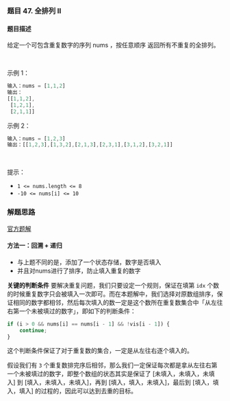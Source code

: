 ### 题目 47. 全排列 II
#### 题目描述
给定一个可包含重复数字的序列 nums ，按任意顺序 返回所有不重复的全排列。

 

示例 1：

```js
输入：nums = [1,1,2]
输出：
[[1,1,2],
 [1,2,1],
 [2,1,1]]
```
示例 2：

```js
输入：nums = [1,2,3]
输出：[[1,2,3],[1,3,2],[2,1,3],[2,3,1],[3,1,2],[3,2,1]]
```
 

提示：

- `1 <= nums.length <= 8`
- `-10 <= nums[i] <= 10`

### 解题思路
[官方题解](https://leetcode-cn.com/problems/permutations-ii/solution/quan-pai-lie-ii-by-leetcode-solution/)
#### 方法一：回溯 + 递归
- 与上题不同的是，添加了一个状态存储，数字是否填入
- 并且对nums进行了排序，防止填入重复的数字


**关键的判断条件**
要解决重复问题，我们只要设定一个规则，保证在填第 `idx` 个数的时候重复数字只会被填入一次即可。而在本题解中，我们选择对原数组排序，保证相同的数字都相邻，然后每次填入的数一定是这个数所在重复数集合中「从左往右第一个未被填过的数字」，即如下的判断条件：

```js
if (i > 0 && nums[i] == nums[i - 1] && !vis[i - 1]) {
    continue;
}
```
这个判断条件保证了对于重复数的集合，一定是从左往右逐个填入的。

假设我们有 `3` 个重复数排完序后相邻，那么我们一定保证每次都是拿从左往右第一个未被填过的数字，即整个数组的状态其实是保证了 [未填入，未填入，未填入] 到 [填入，未填入，未填入]，再到 [填入，填入，未填入]，最后到 [填入，填入，填入] 的过程的，因此可以达到去重的目标。
